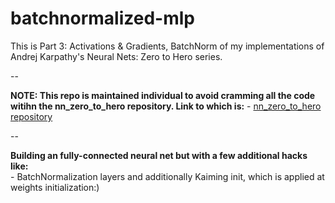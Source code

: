 # batchnormalized-mlp
This is Part 3: Activations & Gradients, BatchNorm of my implementations of Andrej Karpathy's Neural Nets: Zero to Hero series.

--

**NOTE: This repo is maintained individual to avoid cramming all the code witihn the nn_zero_to_hero repository. Link to which is:**
    - [nn_zero_to_hero repository](https://github.com/sganesa2/nn_zero_to_hero)

--

**Building an fully-connected neural net but with a few additional hacks like:**<br> - BatchNormalization layers and additionally Kaiming init, which is applied at weights initialization:)
